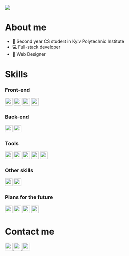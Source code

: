 <img src="./assets/banner.gif">

<h1>About me</h1>
<ul>
  <li>📓 Second year CS student in Kyiv Polytechnic Institute</li>
  <li>💻 Full-stack developer</li>
  <li>🎨 Web Designer</li>
</ul>

<h1>Skills</h1>

<h3>Front-end</h3>

<img height="24px" src="https://img.shields.io/badge/-JavaScript-000000?style=flat&logo=javascript" />
<img height="24px" src="https://img.shields.io/badge/-HTML-000000?style=flat&logo=html5" />
<img height="24px" src="https://img.shields.io/badge/-CSS-000000?style=flat&logo=css3" />
<img height="24px" src="https://img.shields.io/badge/-SCSS-000000?style=flat&logo=sass" />

<h3>Back-end</h3>

<img height="24px" src="https://img.shields.io/badge/-Node.js-000000?style=flat&logo=node.js" />
<img height="24px" src="https://img.shields.io/badge/-PostgreSQL-000000?style=flat&logo=postgresql" />

<h3>Tools</h3>

<img height="24px" src="https://img.shields.io/badge/-Git-000000?style=flat&logo=git" />
<img height="24px" src="https://img.shields.io/badge/-GitHub-000000?style=flat&logo=github" />
<img height="24px" src="https://img.shields.io/badge/-Docker-000000?style=flat&logo=docker" />
<img height="24px" src="https://img.shields.io/badge/-Figma-000000?style=flat&logo=figma" />
<img height="24px" src="https://img.shields.io/badge/-Photoshop-000000?style=flat&logo=adobe-photoshop" />

<h3>Other skills</h3>

<img height="24px" src="https://img.shields.io/badge/-C%23-000000?style=flat&logo=csharp" />
<img height="24px" src="https://img.shields.io/badge/-C%2B%2B-000000?style=flat&logo=c%2B%2B" />

<h3>Plans for the future</h3>

<img height="24px" src="https://img.shields.io/badge/-React-000000?style=flat&logo=react" />
<img height="24px" src="https://img.shields.io/badge/-Vue.js-000000?style=flat&logo=vue.js" />
<img height="24px" src="https://img.shields.io/badge/-Angular-000000?style=flat&logo=angular" />
<img height="24px" src="https://img.shields.io/badge/-Redux-000000?style=flat&logo=redux" />

<h1>Contact me</h1>

<a href="https://www.linkedin.com/in/maksym-perekhodko/">
  <img height="24px" src="https://img.shields.io/badge/-LinkedIn-000000?style=flat&logo=linkedin" />
</a>
<a href="mailto:perekhodkomail@gmail.com">
  <img height="24px" src="https://img.shields.io/badge/-Email-000000?style=flat&logo=gmail" />
</a>
<a href="https://discordapp.com/users/kinqbert/">
  <img height="24px" src="https://img.shields.io/badge/-Discord-000000?style=flat&logo=discord&logoColor=white" />
</a>

